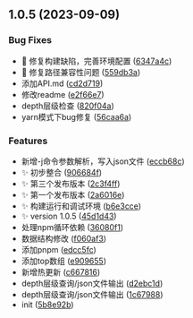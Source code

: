 ## 1.0.5 (2023-09-09)


### Bug Fixes

* :bug: 修复构建缺陷，完善环境配置 ([6347a4c](https://gitee.com/tangqiangitee/npa-cli/commits/6347a4c026d91a99c4b11ad0fe72dacb4de78215))
* :bug: 修复路径兼容性问题 ([559db3a](https://gitee.com/tangqiangitee/npa-cli/commits/559db3ad6a98741a0d840678a739c7b87b06f9d4))
* 添加API.md ([cd2d719](https://gitee.com/tangqiangitee/npa-cli/commits/cd2d719f98a3d24ed1f0f5ac0eedeead04d69284))
* 修改readme ([e2f66e7](https://gitee.com/tangqiangitee/npa-cli/commits/e2f66e7e93f5b136c5005d8cb789518b69ac3964))
* depth层级检查 ([820f04a](https://gitee.com/tangqiangitee/npa-cli/commits/820f04a661e00ad1258ca3b4f70f2ecbfe157a98))
* yarn模式下bug修复 ([56caa6a](https://gitee.com/tangqiangitee/npa-cli/commits/56caa6aedeb091ed85f38865c325f80abbb0df37))


### Features

*  新增-j命令参数解析，写入json文件 ([eccb68c](https://gitee.com/tangqiangitee/npa-cli/commits/eccb68c8fdb7cb9388ea1734520e110315fabdef))
* :sparkles: 初步整合 ([906684f](https://gitee.com/tangqiangitee/npa-cli/commits/906684fe6ac10ed9d5cdfc597f591353a2d7cd73))
* :sparkles: 第三个发布版本 ([2c3f4ff](https://gitee.com/tangqiangitee/npa-cli/commits/2c3f4ffa7acbfd18c0d5dd89c7086b1c275f1138))
* :sparkles: 第一个发布版本 ([2a6016e](https://gitee.com/tangqiangitee/npa-cli/commits/2a6016e0b3bdf106751e2ee0c5ce1ca4522198ba))
* :sparkles: 构建运行和调试环境 ([b6e3cce](https://gitee.com/tangqiangitee/npa-cli/commits/b6e3ccebec31c678af58c3c275690abfe72160b9))
* :sparkles: version 1.0.5 ([45d1d43](https://gitee.com/tangqiangitee/npa-cli/commits/45d1d43762cfc072dd18738b176b4d7feb9671b7))
* 处理npm循环依赖 ([36080f1](https://gitee.com/tangqiangitee/npa-cli/commits/36080f14de9adeac9df810f6ea9072f559283bf8))
* 数据结构修改 ([f060af3](https://gitee.com/tangqiangitee/npa-cli/commits/f060af3ddfe67aa0b0628136d2055da1e2e0ee47))
* 添加pnpm ([edcc5fc](https://gitee.com/tangqiangitee/npa-cli/commits/edcc5fc75577286709aa02c932f4ec0ccdfc6dab))
* 添加top数组 ([e909655](https://gitee.com/tangqiangitee/npa-cli/commits/e9096555c88efdfe3d7f46053896a70210bc1d8b))
* 新增热更新 ([c667816](https://gitee.com/tangqiangitee/npa-cli/commits/c6678163b87fa4efceaa2d45180ce18cea8316cf))
* depth层级查询/json文件输出 ([d2ebc1d](https://gitee.com/tangqiangitee/npa-cli/commits/d2ebc1d1d3bfb6e834a6c1d10f371eea72342ab3))
* depth层级查询/json文件输出 ([1c67988](https://gitee.com/tangqiangitee/npa-cli/commits/1c67988553bffdb3e15d962651972e01f98fcf16))
* init ([5b8e92b](https://gitee.com/tangqiangitee/npa-cli/commits/5b8e92b95fabb34179a3aab060286138d33c82c6))



